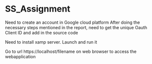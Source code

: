 # SS_Assignment

Need to create an account in Google cloud platform
After doing the necessary steps mentioned in the report,
need to get the unique Oauth Client ID and add in the source code

Need to install xamp server. 
Launch and run it

Go to url https://localhost/filename on web browser to access the webapplication
